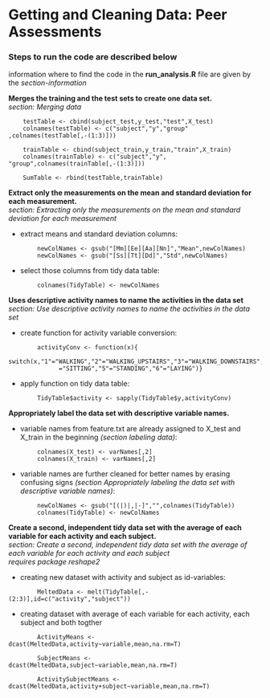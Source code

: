 # Getting and Cleaning Data: Peer Assessments  
### Steps to run the code are described below 

information where to find the code in the **run_analysis.R** file are given by the *section-information*

**Merges the training and the test sets to create one data set.**  
*section: Merging data*

```{} 
    testTable <- cbind(subject_test,y_test,"test",X_test)
    colnames(testTable) <- c("subject","y","group" ,colnames(testTable[,-(1:3)]))
    
    trainTable <- cbind(subject_train,y_train,"train",X_train)
    colnames(trainTable) <- c("subject","y", "group",colnames(trainTable[,-(1:3)]))
    
    SumTable <- rbind(testTable,trainTable)
```

**Extract only the measurements on the mean and standard deviation for each measurement.**  
*section: Extracting only the measurements on the mean and standard deviation for each measurement*    
   

* extract means and standard deviation columns:  

```{}  
        newColNames <- gsub("[Mm][Ee][Aa][Nn]","Mean",newColNames)
        newColNames <- gsub("[Ss][Tt][Dd]","Std",newColNames)
```
* select those columns from tidy data table:
  
```{}       
        colnames(TidyTable) <- newColNames
```

**Uses descriptive activity names to name the activities in the data set**  
*section: Use descriptive activity names to name the activities in the data set*

* create function for activity variable conversion:

```{}      
        activityConv <- function(x){
              switch(x,"1"="WALKING","2"="WALKING_UPSTAIRS","3"="WALKING_DOWNSTAIRS","4"  
              ="SITTING","5"="STANDING","6"="LAYING")}
```
* apply function on tidy data table:

```{} 
        TidyTable$activity <- sapply(TidyTable$y,activityConv)
```

**Appropriately label the data set with descriptive variable names.**

* variable names from feature.txt are already assigned to X_test and X_train in the beginning *(section labeling data)*:

```{}       
        colnames(X_test) <- varNames[,2]
        colnames(X_train) <- varNames[,2]
```        
* variable names are further cleaned for better names by erasing confusing signs *(section Appropriately labeling the data set with descriptive variable names)*:

```{}        
        newColNames <- gsub("[(|)|,|-]","",colnames(TidyTable))
        colnames(TidyTable) <- newColNames  
```

**Create a second, independent tidy data set with the average of each variable for each activity and each subject.**  
*section: Create a second, independent tidy data set with the average of each variable for each activity and each subject*  
*requires package reshape2*

* creating new dataset with activity and subject as id-variables:

```{}        
        MeltedData <- melt(TidyTable[,-(2:3)],id=c("activity","subject"))
```
* creating dataset with average of each variable for each activity, each subject and both togther

```{} 
        ActivityMeans <- dcast(MeltedData,activity~variable,mean,na.rm=T)

        SubjectMeans <- dcast(MeltedData,subject~variable,mean,na.rm=T)

        ActivitySubjectMeans <- dcast(MeltedData,activity+subject~variable,mean,na.rm=T)
```
